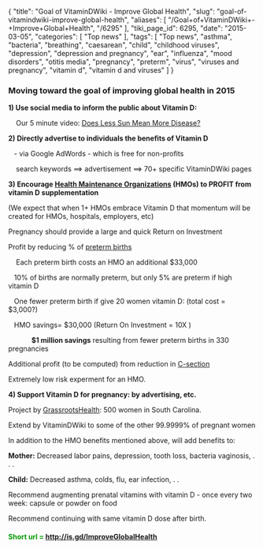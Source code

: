 {
    "title": "Goal of VitaminDWiki - Improve Global Health",
    "slug": "goal-of-vitamindwiki-improve-global-health",
    "aliases": [
        "/Goal+of+VitaminDWiki+-+Improve+Global+Health",
        "/6295"
    ],
    "tiki_page_id": 6295,
    "date": "2015-03-05",
    "categories": [
        "Top news"
    ],
    "tags": [
        "Top news",
        "asthma",
        "bacteria",
        "breathing",
        "caesarean",
        "child",
        "childhood viruses",
        "depression",
        "depression and pregnancy",
        "ear",
        "influenza",
        "mood disorders",
        "otitis media",
        "pregnancy",
        "preterm",
        "virus",
        "viruses and pregnancy",
        "vitamin d",
        "vitamin d and viruses"
    ]
}


### Moving toward the goal of improving global health in 2015

 **1) Use social media to inform the public about Vitamin D:** 

&nbsp; &nbsp; Our 5 minute video: [Does Less Sun Mean More Disease?](/posts/does-less-sun-mean-more-disease)

 **2) Directly advertise to individuals the benefits of Vitamin D**  

&nbsp; &nbsp;- via Google AdWords - which is free for non-profits

&nbsp; &nbsp; search keywords ==> advertisement ==> 70+ specific VitaminDWiki pages

 **3) Encourage [Health Maintenance Organizations](/posts/hmos-will-save-millions-of-dollars-with-vitamin-d) (HMOs) to PROFIT from vitamin D supplementation** 

(We expect that when 1+ HMOs embrace Vitamin D that momentum will be created for HMOs, hospitals, employers, etc)

Pregnancy should provide a large and quick Return on Investment

Profit by reducing % of [preterm births](/posts/vitamin-d-webinar-cost-of-pre-term-birth-etc-baggerly)

&nbsp; &nbsp; Each preterm birth costs an HMO an additional $33,000

&nbsp; &nbsp;10% of births are normally preterm, but only 5% are preterm if high vitamin D

&nbsp; &nbsp;One fewer preterm birth if give 20 women vitamin D: (total cost = $3,000?)

&nbsp; &nbsp;HMO savings= $30,000  (Return On Investment = 10X )

&nbsp; &nbsp; &nbsp; &nbsp; &nbsp; &nbsp; **$1 million savings**  resulting from fewer preterm births in 330 pregnancies

Additional profit (to be computed) from reduction in [C-section](/posts/caesarean-birth-much-more-likely-if-low-vitamin-d-many-studies)

Extremely low risk experment for an HMO. 

 **4) Support Vitamin D for pregnancy: by advertising, etc.** 

Project by [GrassrootsHealth](http://www.grassrootshealth.net/): 500 women in South Carolina.

Extend by VitaminDWiki to some of the other 99.9999% of pregnant women

In addition to the HMO benefits mentioned above, will add benefits to:

 **Mother:**    Decreased labor pains, depression, tooth loss, bacteria vaginosis, . . .

 **Child:**  Decreased asthma, colds, flu, ear infection, . . 

Recommend augmenting prenatal vitamins with vitamin D - once every two week: capsule or powder on food

Recommend continuing with same vitamin D dose after birth.

<!-- ~tc~
!!!Little progress toward the goal (2010-2014)
Website (2010 – ) – 1000 hr./year
Blog (2011-2012) – 200 hr/year
Monthly newsletter (2011-2014) – 200 hr/year
Does Less Sun Mean More Disease (2014 video) 500 hour
Vitamin D  for Ebola – tried to distribute Vitamin D in Liberia (2014) 300 hour
Vitamin D to reduce risk of early onset Parkinson’s Disease (2014) 300 hour
Decided it is not worth the effort to change recommendations or doctors
~/tc~ -->

#### <span style="color:#090;">Short url = http://is.gd/ImproveGlobalHealth</span>
